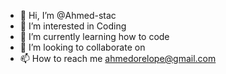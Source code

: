 - 👋 Hi, I’m @Ahmed-stac
- 👀 I’m interested in Coding 
- 🌱 I’m currently learning how to code
- 💞️ I’m looking to collaborate on 
- 📫 How to reach me ahmedorelope@gmail.com

<!---
Ahmed-stac/Ahmed-stac is a ✨ special ✨ repository because its `README.md` (this file) appears on your GitHub profile.
You can click the Preview link to take a look at your changes.
--->
